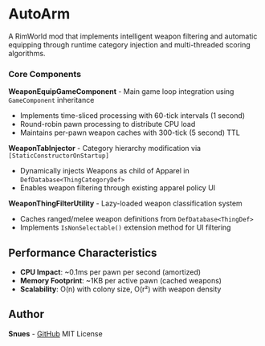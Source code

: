 # AutoArm

A RimWorld mod that implements intelligent weapon filtering and automatic equipping through runtime category injection and multi-threaded scoring algorithms.


### Core Components

**WeaponEquipGameComponent** - Main game loop integration using `GameComponent` inheritance
- Implements time-sliced processing with 60-tick intervals (1 second)
- Round-robin pawn processing to distribute CPU load
- Maintains per-pawn weapon caches with 300-tick (5 second) TTL

**WeaponTabInjector** - Category hierarchy modification via `[StaticConstructorOnStartup]`
- Dynamically injects Weapons as child of Apparel in `DefDatabase<ThingCategoryDef>`
- Enables weapon filtering through existing apparel policy UI

**WeaponThingFilterUtility** - Lazy-loaded weapon classification system
- Caches ranged/melee weapon definitions from `DefDatabase<ThingDef>`
- Implements `IsNonSelectable()` extension method for UI filtering

## Performance Characteristics

- **CPU Impact**: ~0.1ms per pawn per second (amortized)
- **Memory Footprint**: ~1KB per active pawn (cached weapons)
- **Scalability**: O(n) with colony size, O(r²) with weapon density

## Author

**Snues** - [GitHub](https://github.com/Snusene/AutoArm)
MIT License
